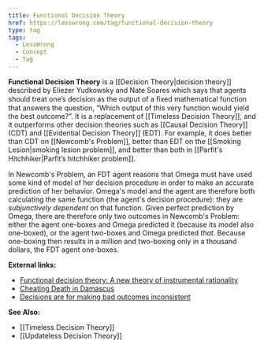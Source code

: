 ```yaml
---
title: Functional Decision Theory
href: https://lesswrong.com/tag/functional-decision-theory
type: tag
tags:
  - LessWrong
  - Concept
  - Tag
---
```


**Functional Decision Theory** is a [[Decision Theory|decision theory]] described by Eliezer Yudkowsky and Nate Soares which says that agents should treat one’s decision as the output of a ﬁxed mathematical function that answers the question, “Which output of this very function would yield the best outcome?”. It is a replacement of [[Timeless Decision Theory]], and it outperforms other decision theories such as [[Causal Decision Theory]] (CDT) and [[Evidential Decision Theory]] (EDT). For example, it does better than CDT on [[Newcomb's Problem]], better than EDT on the [[Smoking Lesion|smoking lesion problem]], and better than both in [[Parfit's Hitchhiker|Parﬁt’s hitchhiker problem]].

In Newcomb's Problem, an FDT agent reasons that Omega must have used some kind of model of her decision procedure in order to make an accurate prediction of her behavior. Omega's model and the agent are therefore both calculating the same function (the agent's decision procedure): they are *subjunctively dependent* on that function. Given perfect prediction by Omega, there are therefore only two outcomes in Newcomb's Problem: either the agent one-boxes and Omega predicted it (because its model also one-boxed), or the agent two-boxes and Omega predicted *that*. Because one-boxing then results in a million and two-boxing only in a thousand dollars, the FDT agent one-boxes.

**External links:**

*   [Functional decision theory: A new theory of instrumental rationality](https://intelligence.org/2017/10/22/fdt)
*   [Cheating Death in Damascus](https://intelligence.org/2017/03/18/new-paper-cheating-death-in-damascus/)
*   [Decisions are for making bad outcomes inconsistent](https://intelligence.org/2017/04/07/decisions-are-for-making-bad-outcomes-inconsistent/)

**See Also:**

*   [[Timeless Decision Theory]]
*   [[Updateless Decision Theory]]